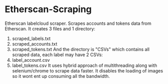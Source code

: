 # Etherscan-Scraping
Etherscan labelcloud scraper.
Scrapes accounts and tokens data from Etherscan. It creates 3 files and 1 directory:
1. scraped_labels.txt
2. scraped_accounts.txt
3. scraped_tokens.txt
And the directory is "CSVs" which contains all scraped data, each label may have 2 CSVs:
1. label_account.csv
2. label_tokens.csv
It uses hybrid approach of multithreading along with selenium/chrome to scrape data faster. 
It disables the loading of images so it wont ent up consuming all the bandwidth.
